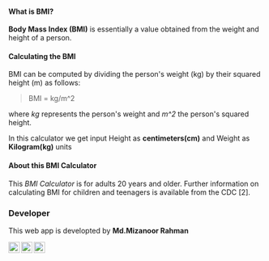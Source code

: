 #### What is BMI?

**Body Mass Index (BMI)** is essentially a value obtained from the weight and height of a person.

#### Calculating the BMI
BMI can be computed by dividing the person's weight (kg) by their squared height (m) as follows:

> BMI = kg/m^2

where *kg* represents the person's weight and *m^2* the person's squared height.

In this calculator we get input Height as **centimeters(cm)** and Weight as **Kilogram(kg)** units

#### About this BMI Calculator

This *BMI Calculator* is for adults 20 years and older. Further information on calculating BMI for children and teenagers is available from the CDC [2].



### Developer

This web app is developted by
**Md.Mizanoor Rahman** <br/>



[<img align="left" alt="Mizanoor Rahman | LinkedIn" width="22px" src="https://cdn.jsdelivr.net/npm/simple-icons@v3/icons/linkedin.svg" />][linkedin]
&nbsp;
&nbsp;
&nbsp;
&nbsp;
[<img align="left" alt="Mizanoor Rahman | Instagram" width="22px" src="https://cdn.jsdelivr.net/npm/simple-icons@v3/icons/instagram.svg" />][instagram]
&nbsp;
&nbsp;
&nbsp;
&nbsp;
[<img align="left" alt="Mizanoor Rahman | Facebook" width="22px" src="https://cdn.jsdelivr.net/npm/simple-icons@v3/icons/facebook.svg" />][facebook]


[linkedin]:https://www.linkedin.com/in/mmr-tutul
[instagram]:https://www.instagram.com/_mmr_tutul_/
[facebook]:https://www.facebook.com/mmrtutul.3/

